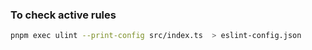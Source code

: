 ### To check active rules

```bash
pnpm exec ulint --print-config src/index.ts  > eslint-config.json
```

